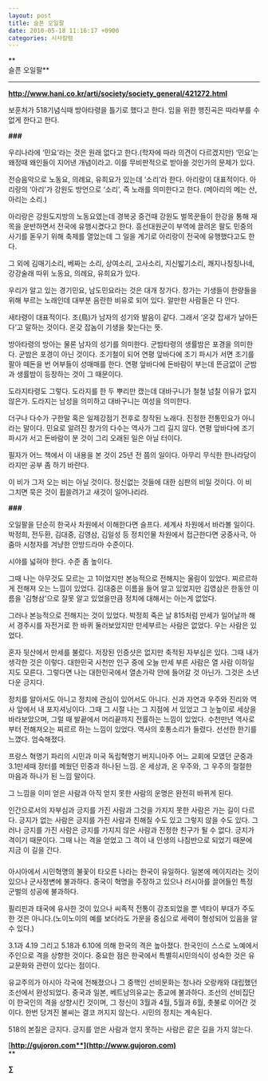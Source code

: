 ```yaml
---
layout: post
title: 슬픈 오일팔
date: 2010-05-18 11:16:17 +0900
categories: 시사칼럼
---
```

**  
슬픈 오일팔**

****

**http://www.hani.co.kr/arti/society/society_general/421272.html**



보훈처가 518기념식때 방아타령을 틀기로 했다고 한다. 임을 위한 행진곡은 따라부를 수 없게 한다고 한다.



**###**



우리나라에 ‘민요’라는 것은 원래 없다고 한다.(학자에 따라 의견이 다르겠지만) ‘민요’는 왜정때 왜인들이 지어낸 개념이라고. 이를 무비판적으로 받아쓸 것인가의 문제가 있다. 



전승음악으로 노동요, 의례요, 유희요가 있는데 ‘소리’라 한다. 아리랑이 대표적이다. 아리랑의 ‘아리’가 강원도 방언으로 ‘소리’, 즉 노래를 의미한다고 한다. (메아리의 메는 산, 아리는 소리.)



아리랑은 강원도지방의 노동요였는데 경복궁 중건때 강원도 벌목꾼들이 한강을 통해 재목을 운반하면서 전국에 유행시켰다고 한다. 흥선대원군이 부역에 끌려온 팔도 민중의 사기를 돋우기 위해 축제를 열었는데 그 일을 계기로 아리랑이 전국에 유행했다고도 한다.



그 외에 김매기소리, 베짜는 소리, 상여소리, 고사소리, 지신밟기소리, 쾌지나칭칭나네, 강강술래 따위 노동요, 의례요, 유희요가 있다. 



우리가 알고 있는 경기민요, 남도민요라는 것은 대개 창가다. 창가는 기생들이 한량들을 위해 부르는 노래인데 대부분 음란한 비유로 되어 있다. 알만한 사람들은 다 안다. 



새타령이 대표적이다. 조(鳥)가 남자의 성기와 발음이 같다. 그래서 ‘온갖 잡새가 날아든다’고 말하는 것이다. 온갖 잡놈이 기생을 찾는다는 뜻. 



방아타령의 방아는 물론 남자의 성기를 의미한다. 군밤타령의 생률밤은 포경을 의미한다. 군밤은 포경이 아닌 것이다. 조기철이 되어 연평 앞바다에 조기 파시가 서면 조기를 팔아 떼돈을 번 어부들이 성매매를 한다. 연평 앞바다에 돈바람이 부는데 뜬금없이 군밤과 생률밤이 등장하는 것이 그 때문이다.



도라지타령도 그렇다. 도라지를 한 두 뿌리만 캤는데 대바구니가 철철 넘칠 이유가 없지 않은가. 도라지는 남성을 의미하고 대바구니는 여성을 의미한다. 



더구나 다수가 구한말 혹은 일제강점기 전후로 창작된 노래다. 진정한 전통민요가 아니라는 말이다. 민요로 알려진 창가의 다수는 역사가 그리 길지 않다. 연평 앞바다에 조기파시가 서고 돈바람이 분 것이 그리 오래된 일은 아닐 터이다.



필자가 어느 책에서 이 내용을 본 것이 25년 전 쯤의 일이다. 아무리 무식한 한나라당이라지만 공부 좀 하기 바란다. 



이 비가 그저 오는 비는 아닐 것이다. 정신없는 것들에 대한 심판의 비일 것이다. 이 비 그치면 묵은 것이 휩쓸려가고 새것이 일어나리라. 



**###**



오일팔을 단순히 한국사 차원에서 이해한다면 슬프다. 세계사 차원에서 바라볼 일이다.박정희, 전두환, 김대중, 김영삼, 김일성 등 정치인물 차원에서 접근한다면 궁중사극, 아줌마 시청자를 겨냥한 안방드라마 수준이다. 



시야를 넓혀야 한다. 수준 좀 높이다.



그때 나는 아무것도 모르는 고 1이었지만 본능적으로 전해지는 울림이 있었다. 찌르르하게 전해져 오는 느낌이 있었다. 김대중은 이름을 들어 알고 있었지만 김영삼은 한동안 이름을 '김형삼'으로 잘못 알고 있었을만큼 정치에 대해서는 아는게 없었다.



그러나 본능적으로 전해지는 것이 있었다. 박정희 죽은 날 815처럼 만세가 일어날까 해서 경주시를 자전거로 한 바퀴 둘러보았지만 만세부르는 사람은 없었다. 우는 사람은 있었다. 



혼자 뒷산에서 만세를 불렀다. 저장된 인증샷은 없지만 축적된 자부심은 있다. 그때 내가 생각한 것은 이렇다. 대한민국 사천만 인구 중에 오늘 만세 부른 사람은 열 사람 이하일지도 모른다. 그렇다면 나는 대한민국에서 열손가락 안에 들어갈 것 아닌가. 그것은 소년다운 긍지다.



정치를 알아서도 아니고 정치에 관심이 있어서도 아니다. 신과 자연과 우주와 진리와 역사 앞에서 내 포지셔닝이다. 그때 그 시절 나는 그 지점에 서 있었고 그 눈높이로 세상을 바라보았으며, 그럴 때 발끝에서 머리끝까지 전률하는 느낌이 있었다. 수천만년 역사로부터 전해져오는 찌르르 하는 느낌이 있었다. 역사의 호통소리가 들렸다. 선선한 한기를 느꼈다. 엄숙해졌다.



프랑스 혁명기 파리의 시민과 미국 독립혁명기 버지니아주 어느 교회에 모였던 군중과 3.1만세때 장터를 메웠던 민중과 하나된 느낌. 온 세상과, 온 우주와, 그 우주의 절절한 마음과 하나가 된 느낌 말이다. 



그 느낌을 이미 얻은 사람과 아직 얻지 못한 사람의 운명은 완전히 바뀌게 된다. 



인간으로서의 자부심과 긍지를 가진 사람과 그것을 가지지 못한 사람은 가는 길이 다르다. 긍지가 없는 사람은 긍지를 가진 사람과 친해질 수도 있고 그렇지 않을 수도 있다. 그러나 긍지를 가진 사람은 긍지를 가지지 않은 사람과 진정한 친구가 될 수 없다. 긍지가 격이기 때문이다. 그때 나는 격을 얻었고 그 격이 내 인생의 나침반으로 되었기 때문에 지금 이 길을 간다.  
  
  
###  
  
  
아시아에서 시민혁명의 불꽃이 타오른 나라는 한국이 유일하다. 일본에 메이지라는 것이 있으나 군사정변에 불과하다. 중국이 혁명을 주장하고 있으나 러시아를 끌어들인 특정 군벌의 성공에 불과하다.   
  
필리핀과 태국에 유사한 것이 있으나 씨족적 전통이 강조되었을 뿐 넥타이 부대가 주도한 것은 아니다.(노이노이의 예를 보더라도 가문을 중심으로 세력이 형성되어 있음을 알 수 있다.)   
  
3.1과 4.19 그리고 5.18과 6.10에 의해 한국의 격은 높아졌다. 한국인이 스스로 노예에서 주인으로 격을 상향한 것이다. 중요한 점은 한국에서 특별히시민의식이 성숙한 것은 유교문화와 관련이 있다는 점이다.  
  
유교주의가 아시아 각국에 전해졌으나 그 중핵인 선비문화는 청나라 오랑캐와 대립했던 조선에서 완성되었다. 중국과 일본, 베트남의유교는 종교에 불과하다. 조선의 선비집단이 한국인의 격을 상향시킨 것이며, 그 정신이 3월과 4월, 5월과 6월, 촛불로 이어간 것이다. 한번 당겨진 불씨는 결코 꺼지지 않는다. 시민의 정치는 계속된다.   
  
518의 본질은 긍지다. 긍지를 얻은 사람과 얻지 못하는 사람은 같은 길을 가지 않는다.  
  




[**http://gujoron.com**](http://www.gujoron.com)**  
** 

**∑**